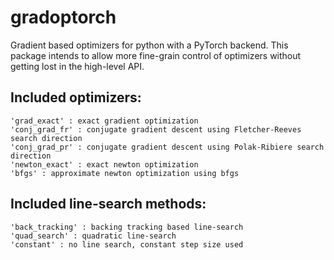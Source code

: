 # gradoptorch
Gradient based optimizers for python with a PyTorch backend. This package intends to allow more fine-grain control of optimizers without getting lost in the high-level API.

## Included optimizers:
    'grad_exact' : exact gradient optimization
    'conj_grad_fr' : conjugate gradient descent using Fletcher-Reeves search direction
    'conj_grad_pr' : conjugate gradient descent using Polak-Ribiere search direction
    'newton_exact' : exact newton optimization
    'bfgs' : approximate newton optimization using bfgs

## Included line-search methods:
    'back_tracking' : backing tracking based line-search
    'quad_search' : quadratic line-search
    'constant' : no line search, constant step size used
